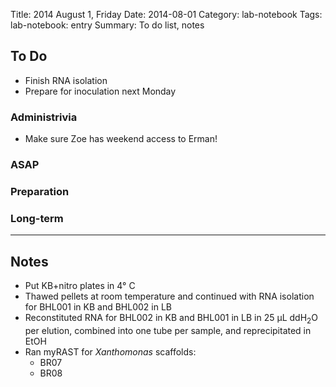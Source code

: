 Title: 2014 August 1, Friday
Date: 2014-08-01
Category: lab-notebook
Tags: lab-notebook: entry
Summary: To do list, notes

## To Do ##

- Finish RNA isolation
- Prepare for inoculation next Monday

### Administrivia ###

- Make sure Zoe has weekend access to Erman!

### ASAP ###

### Preparation ###

### Long-term ###


***

## Notes ##

- Put KB+nitro plates in 4&deg; C
- Thawed pellets at room temperature and continued with RNA isolation for BHL001 in KB and BHL002 in LB
- Reconstituted RNA for BHL002 in KB and BHL001 in LB in 25 &micro;L ddH<sub>2</sub>O per elution, combined into one tube per sample, and reprecipitated in EtOH
- Ran myRAST for _Xanthomonas_ scaffolds:
    - BR07
    - BR08

